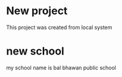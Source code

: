 # New project

This project was created from local system


# new school

my school name is bal bhawan public school

